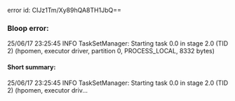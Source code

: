 error id: CIJz1Tm/Xy89hQA8TH1JbQ==
### Bloop error:

25/06/17 23:25:45 INFO TaskSetManager: Starting task 0.0 in stage 2.0 (TID 2) (hpomen, executor driver, partition 0, PROCESS_LOCAL, 8332 bytes)
#### Short summary: 

25/06/17 23:25:45 INFO TaskSetManager: Starting task 0.0 in stage 2.0 (TID 2) (hpomen, executor driv...